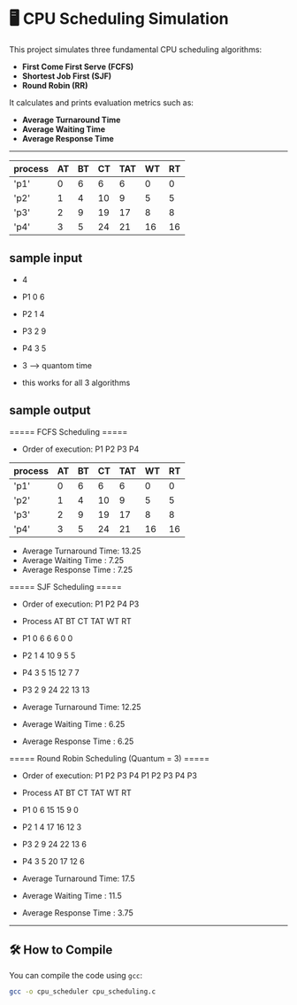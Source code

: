 # 🖥️ CPU Scheduling Simulation

This project simulates three fundamental CPU scheduling algorithms:

- **First Come First Serve (FCFS)**
- **Shortest Job First (SJF)**
- **Round Robin (RR)**

It calculates and prints evaluation metrics such as:

- **Average Turnaround Time**
- **Average Waiting Time**
- **Average Response Time**

---
|process       | AT | BT | CT | TAT | WT | RT |
|--------------|----|----|----|-----|----|----|
| 'p1'         | 0  | 6  | 6  | 6   | 0  | 0  |
| 'p2'         | 1  | 4  | 10 | 9   | 5  | 5  |
| 'p3'         | 2  | 9  | 19 | 17  | 8  | 8  |
| 'p4'         | 3  | 5  | 24 | 21  | 16 | 16 |

## sample input
 - 4
 - P1 0 6
 - P2 1 4
 - P3 2 9
 - P4 3 5
 - 3  --> quantom time

 - this works for all 3 algorithms

## sample output
===== FCFS Scheduling =====
- Order of execution: P1 P2 P3 P4

|process       | AT | BT | CT | TAT | WT | RT |
|--------------|----|----|----|-----|----|----|
| 'p1'         | 0  | 6  | 6  | 6   | 0  | 0  |
| 'p2'         | 1  | 4  | 10 | 9   | 5  | 5  |
| 'p3'         | 2  | 9  | 19 | 17  | 8  | 8  |
| 'p4'         | 3  | 5  | 24 | 21  | 16 | 16 |

- Average Turnaround Time: 13.25
- Average Waiting Time   : 7.25
- Average Response Time  : 7.25


===== SJF Scheduling =====
- Order of execution: P1 P2 P4 P3

- Process   AT   BT   CT   TAT  WT   RT
- P1        0    6    6    6    0    0
- P2        1    4    10   9    5    5
- P4        3    5    15   12   7    7
- P3        2    9    24   22   13   13

- Average Turnaround Time: 12.25
- Average Waiting Time   : 6.25
- Average Response Time  : 6.25


===== Round Robin Scheduling (Quantum = 3) =====
- Order of execution: P1 P2 P3 P4 P1 P2 P3 P4 P3

- Process   AT   BT   CT   TAT  WT   RT
- P1        0    6    15   15   9    0
- P2        1    4    17   16   12   3
- P3        2    9    24   22   13   6
- P4        3    5    20   17   12   6

- Average Turnaround Time: 17.5
- Average Waiting Time   : 11.5
- Average Response Time  : 3.75


---

## 🛠️ How to Compile

You can compile the code using `gcc`:

```bash
gcc -o cpu_scheduler cpu_scheduling.c
